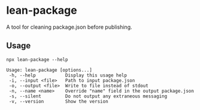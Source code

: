 # lean-package

A tool for cleaning package.json before publishing.

## Usage

```
npx lean-package --help

Usage: lean-package [options...]
 -h, --help           Display this usage help
 -i, --input <file>   Path to input package.json
 -o, --output <file>  Write to file instead of stdout
 -n, --name <name>    Override "name" field in the output package.json
 -s, --silent         Do not output any extraneous messaging
 -v, --version        Show the version
```
